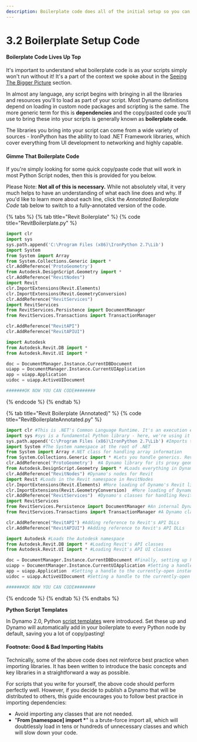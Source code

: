 ```yaml
---
description: Boilerplate code does all of the initial setup so you can start coding
---
```


# 3.2 Boilerplate Setup Code

#### Boilerplate Code Lives Up Top

It's important to understand what boilerplate code is as your scripts simply won't run without it! It's a part of the context we spoke about in the [Seeing The Bigger Picture](../seeing-the-bigger-picture/) section.

In almost any language, any script begins with bringing in all the libraries and resources you'll to load as part of your script. Most Dynamo definitions depend on loading in custom node packages and scripting is the same. The more generic term for this is **dependencies** and the copy/pasted code you'll use to bring these into your scripts is generally known as **boilerplate code**.

The libraries you bring into your script can come from a wide variety of sources - IronPython has the ability to load .NET Framework libraries, which cover everything from UI development to networking and highly capable. 

#### Gimme That Boilerplate Code

If you're simply looking for some quick copy/paste code that will work in most Python Script nodes, then this is provided for you below.

Please Note: **Not all of this is necessary.** While not absolutely vital, it very much helps to have an understanding of what each line does and why. If you'd like to learn more about each line, click the _Annotated Boilerplate Code_ tab below to switch to a fully-annotated version of the code.

{% tabs %}
{% tab title="Revit Boilerplate" %}
{% code title="RevitBoilerplate.py" %}
```python
import clr
import sys
sys.path.append('C:\Program Files (x86)\IronPython 2.7\Lib')
import System
from System import Array
from System.Collections.Generic import *
clr.AddReference('ProtoGeometry')
from Autodesk.DesignScript.Geometry import *
clr.AddReference("RevitNodes")
import Revit
clr.ImportExtensions(Revit.Elements)
clr.ImportExtensions(Revit.GeometryConversion)
clr.AddReference("RevitServices")
import RevitServices
from RevitServices.Persistence import DocumentManager 
from RevitServices.Transactions import TransactionManager 

clr.AddReference("RevitAPI")
clr.AddReference("RevitAPIUI")

import Autodesk 
from Autodesk.Revit.DB import *
from Autodesk.Revit.UI import *

doc = DocumentManager.Instance.CurrentDBDocument
uiapp = DocumentManager.Instance.CurrentUIApplication 
app = uiapp.Application 
uidoc = uiapp.ActiveUIDocument

#######OK NOW YOU CAN CODE########
```
{% endcode %}
{% endtab %}

{% tab title="Revit Boilerplate \(Annotated\)" %}
{% code title="RevitBoilerplateAnnotated.py" %}
```python
import clr #This is .NET's Common Language Runtime. It's an execution environment that is able to execute code from several different languages.
import sys #sys is a fundamental Python library - here, we're using it to load in the standard IronPython libraries
sys.path.append('C:\Program Files (x86)\IronPython 2.7\Lib') #Imports the standard IronPython libraries, which cover everything from servers and encryption through to regular expressions.
import System #The System namespace at the root of .NET
from System import Array #.NET class for handling array information
from System.Collections.Generic import * #Lets you handle generics. Revit's API sometimes wants hard-typed 'generic' lists, called ILists. If you don't need these you can delete this line.
clr.AddReference('ProtoGeometry')  #A Dynamo library for its proxy geometry classes. You'll only need this if you're interacting with geometry.
from Autodesk.DesignScript.Geometry import * #Loads everything in Dynamo's geometry library
clr.AddReference("RevitNodes") #Dynamo's nodes for Revit
import Revit #Loads in the Revit namespace in RevitNodes
clr.ImportExtensions(Revit.Elements) #More loading of Dynamo's Revit libraries
clr.ImportExtensions(Revit.GeometryConversion)  #More loading of Dynamo's Revit libraries. You'll only need this if you're interacting with geometry.
clr.AddReference("RevitServices")  #Dynamo's classes for handling Revit documents
import RevitServices 
from RevitServices.Persistence import DocumentManager #An internal Dynamo class that keeps track of the document that Dynamo is currently attached to
from RevitServices.Transactions import TransactionManager #A Dynamo class for opening and closing transactions to change the Revit document's database

clr.AddReference("RevitAPI") #Adding reference to Revit's API DLLs
clr.AddReference("RevitAPIUI") #Adding reference to Revit's API DLLs

import Autodesk #Loads the Autodesk namespace
from Autodesk.Revit.DB import * #Loading Revit's API classes
from Autodesk.Revit.UI import * #Loading Revit's API UI classes  

doc = DocumentManager.Instance.CurrentDBDocument #Finally, setting up handles to the active Revit document
uiapp = DocumentManager.Instance.CurrentUIApplication #Setting a handle to the active Revit UI document
app = uiapp.Application  #Setting a handle to the currently-open instance of the Revit application
uidoc = uiapp.ActiveUIDocument #Setting a handle to the currently-open instance of the Revit UI application

#######OK NOW YOU CAN CODE########
```
{% endcode %}
{% endtab %}
{% endtabs %}

**Python Script Templates**

In Dynamo 2.0, Python [script templates](https://primer.dynamobim.org/10_Custom-Nodes/10-6_Python-Templates.html) were introduced. Set these up and Dynamo will automatically add in your boilerplate to every Python node by default, saving you a lot of copy/pasting!

#### Footnote: Good & Bad Importing Habits

Technically, some of the above code does not reinforce best practice when importing libraries. It has been written to introduce the basic concepts and key libraries in a straightforward a way as possible.

For scripts that you write for yourself, the above code should perform perfectly well. However, if you decide to publish a Dynamo that will be distributed to others, this guide encourages you to follow best practice in importing dependencies:

* Avoid importing any classes that are not needed.
* "**From \[namespace\] import \***" is a brute-force import all, which will doubtlessly load in tens or hundreds of unnecessary classes and which will slow down your code. 

